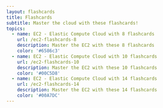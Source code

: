 ```yaml
---
layout: flashcards
title: Flashcards
subtitle: Master the cloud with these flashcards!
topics:
  - name: EC2 - Elastic Compute Cloud with 8 flashcards
    url: /ec2-flashcards-8
    description: Master the EC2 with these 8 flashcards
    color: '#6586c3'
  - name: EC2 - Elastic Compute Cloud with 10 flashcards
    url: /ec2-flashcards-10
    description: Master the EC2 with these 10 flashcards
    color: '#00C5D8'
  - name: EC2 - Elastic Compute Cloud with 14 flashcards
    url: /ec2-flashcards-14
    description: Master the EC2 with these 14 flashcards
    color: '#00A7DC'
---
```

